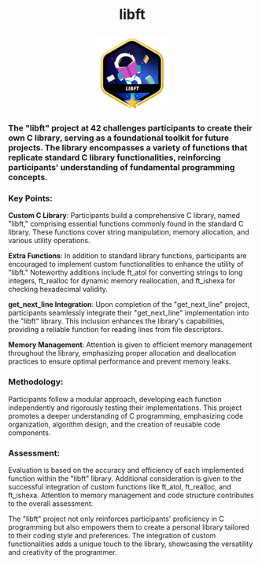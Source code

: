 # <p align ="center"> libft</p>

<p align = "center">
<a href = https://github.com/Hotaruban><img libft = "libft" src = "libftm.png"></a></p>

### The "libft" project at 42 challenges participants to create their own C library, serving as a foundational toolkit for future projects. The library encompasses a variety of functions that replicate standard C library functionalities, reinforcing participants' understanding of fundamental programming concepts.

### Key Points:

**Custom C Library**: Participants build a comprehensive C library, named "libft," comprising essential functions commonly found in the standard C library. These functions cover string manipulation, memory allocation, and various utility operations.

**Extra Functions**: In addition to standard library functions, participants are encouraged to implement custom functionalities to enhance the utility of "libft." Noteworthy additions include ft_atol for converting strings to long integers, ft_realloc for dynamic memory reallocation, and ft_ishexa for checking hexadecimal validity.

**get_next_line Integration**: Upon completion of the "get_next_line" project, participants seamlessly integrate their "get_next_line" implementation into the "libft" library. This inclusion enhances the library's capabilities, providing a reliable function for reading lines from file descriptors.

**Memory Management**: Attention is given to efficient memory management throughout the library, emphasizing proper allocation and deallocation practices to ensure optimal performance and prevent memory leaks.

### Methodology:
Participants follow a modular approach, developing each function independently and rigorously testing their implementations. This project promotes a deeper understanding of C programming, emphasizing code organization, algorithm design, and the creation of reusable code components.

### Assessment:
Evaluation is based on the accuracy and efficiency of each implemented function within the "libft" library. Additional consideration is given to the successful integration of custom functions like ft_atol, ft_realloc, and ft_ishexa. Attention to memory management and code structure contributes to the overall assessment.

The "libft" project not only reinforces participants' proficiency in C programming but also empowers them to create a personal library tailored to their coding style and preferences. The integration of custom functionalities adds a unique touch to the library, showcasing the versatility and creativity of the programmer.

